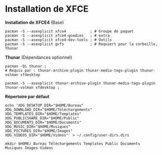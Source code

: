 # Installation de XFCE

**Installation de XFCE4** (Base)
```
pacman -S --asexplicit xfce4           ; # Groupe de paquet
pacman -S --asexplicit xfce4-goodies   ; # extra
pacman -S --asexplicit xfce4-dev-tools ; # Outils
pacman -S --asexplicit gvfs            ; # Requiert pour la corbeille, Thunar
```

**Thunar** (Dépendances optionnel)
```
pacman -Qi thunar ;
# Requis par : thunar-archive-plugin thunar-media-tags-plugin thunar-volman xfdesktop
```

```
pacman -S --asexplicit thunar-archive-plugin thunar-media-tags-plugin thunar-volman xfdesktop ;
```

**Répertoire par défaut**
```
echo 'XDG_DESKTOP_DIR="$HOME/Bureau"
XDG_DOWNLOAD_DIR="$HOME/Téléchargements"
XDG_TEMPLATES_DIR="$HOME/Templates"
XDG_PUBLICSHARE_DIR="$HOME/Public"
XDG_DOCUMENTS_DIR="$HOME/Documents"
XDG_MUSIC_DIR="$HOME/Musiques"
XDG_PICTURES_DIR="$HOME/Images"
XDG_VIDEOS_DIR="$HOME/Videos"' > ~/.config/user-dirs.dirs

mkdir $HOME/ Bureau Téléchargements Templates Public Documents Musiques Images Videos
```

